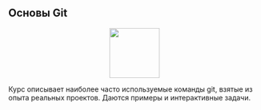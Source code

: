 ## Основы Git

<div id="header" align="center">
  <img src="https://stepik.org/media/cache/images/courses/2159/cover/ec6d30a1ff9371316aaabb067ee2bdb7.png" width="100"/>
</div>

Курс описывает наиболее часто используемые команды git, взятые из опыта реальных проектов. Даются примеры и интерактивные задачи.
